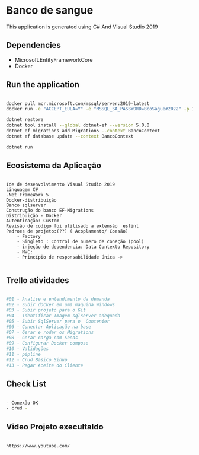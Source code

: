 # Banco de sangue 

This application is generated using C# And Visual Studio 2019 

## Dependencies

- Microsoft.EntityFrameworkCore
- Docker


## Run the application

```sh

docker pull mcr.microsoft.com/mssql/server:2019-latest
docker run -e "ACCEPT_EULA=Y" -e "MSSQL_SA_PASSWORD=BcoSague#2022" -p 1450:1433 -d mcr.microsoft.com/mssql/server:2019-latest

dotnet restore
dotnet tool install --global dotnet-ef --version 5.0.0
dotnet ef migrations add Migration5 --context BancoContext
dotnet ef database update --context BancoContext

dotnet run

```


## Ecosistema da Aplicação

```

Ide de desenvolvimento Visual Studio 2019
Linguagem C#
.Net FrameWork 5
Docker-distribuição
Banco sqlserver
Construção do banco EF-Migrations
Distribuição - Docker
Autenticação: Custom
Revisão de codigo foi utilisado a extensão  eslint
Padroes de projeto:(??) ( Acoplamento/ Coesão)
    - Factory 
    - Singleto : Control de numero de coneção (pool)
    - injeção de dependencia: Data Contexto Repository
    - MVC: 
    - Princípio de responsabilidade única -> 


```

## Trello atividades

```sh

#01 - Analise e entendimento da demanda
#02 - Subir docker em uma maquina Windows
#03 - Subir projeto para o Git
#04 - Identificar Imagem sqlserver adequada
#05 - Subir SqlServer para o  Contenier
#06 - Conectar Aplicação na base
#07 - Gerar e rodar os Migrations
#08 - Gerar carga com Seeds 
#09 - Configurar Docker compose 
#10 - Validações
#11 - pipline
#12 - Crud Basico Sinup
#13 - Pegar Aceite do Cliente

```

## Check List

```sh

- Conexão-OK
- crud -


```

## Video Projeto execultaldo

```sh
 
https://www.youtube.com/

```
